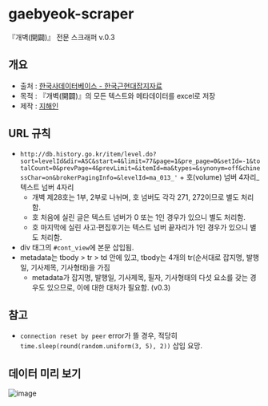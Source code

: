 # gaebyeok-scraper
『개벽(開闢)』 전문 스크래퍼 v.0.3

## 개요
- 출처 : [한국사데이터베이스 - 한국근현대잡지자료](http://db.history.go.kr/item/level.do?sort=levelId&dir=ASC&start=1&limit=77&page=1&pre_page=0&setId=-1&totalCount=0&prevPage=1&prevLimit=20&itemId=ma&types=&synonym=off&chinessChar=on&brokerPagingInfo=&levelId=ma_013)
- 목적 : 『개벽(開闢)』의 모든 텍스트와 메타데이터를 excel로 저장
- 제작 : [지해인](https://github.com/Esantomi)

## URL 규칙
- `http://db.history.go.kr/item/level.do?sort=levelId&dir=ASC&start=4&limit=77&page=1&pre_page=0&setId=-1&totalCount=0&prevPage=4&prevLimit=&itemId=ma&types=&synonym=off&chinessChar=on&brokerPagingInfo=&levelId=ma_013_'` + 호(volume) 넘버 4자리_텍스트 넘버 4자리
  - 개벽 제28호는 1부, 2부로 나뉘며, 호 넘버도 각각 271, 272이므로 별도 처리함.
  - 호 처음에 실린 글은 텍스트 넘버가 0 또는 1인 경우가 있으니 별도 처리함.
  - 호 마지막에 실린 사고·편집후기는 텍스트 넘버 끝자리가 1인 경우가 있으니 별도 처리함.
- div 태그의 `#cont_view`에 본문 삽입됨.
- metadata는 tbody > tr > td 안에 있고, tbody는 4개의 tr(순서대로 잡지명, 발행일, 기사제목, 기사형태)을 가짐
  - metadata가 잡지명, 발행일, 기사제목, 필자, 기사형태의 다섯 요소를 갖는 경우도 있으므로, 이에 대한 대처가 필요함. (v0.3)

## 참고
- `connection reset by peer` error가 뜰 경우, 적당히 `time.sleep(round(random.uniform(3, 5), 2))` 삽입 요망.

## 데이터 미리 보기
![image](https://user-images.githubusercontent.com/61646760/166422144-dd596460-249d-4879-9307-3b0b17ae0246.png)
